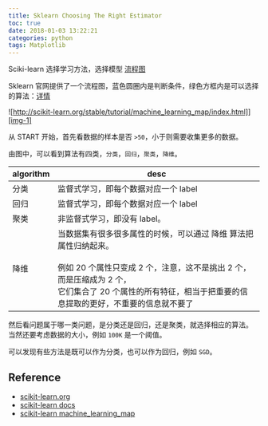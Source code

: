 ```yaml
---
title: Sklearn Choosing The Right Estimator
toc: true
date: 2018-01-03 13:22:21
categories: python
tags: Matplotlib
---
```


Sciki-learn 选择学习方法，选择模型 [流程图][4]

<!-- more -->

Sklearn 官网提供了一个流程图，蓝色圆圈内是判断条件，绿色方框内是可以选择的算法：[详情][4]

![http://scikit-learn.org/stable/tutorial/machine_learning_map/index.html]][img-1]

从 START 开始，首先看数据的样本是否 `>50`，小于则需要收集更多的数据。

由图中，可以看到算法有四类，`分类`，`回归`，`聚类`，`降维`。


algorithm | desc
------- | -------
分类 | 监督式学习，即每个数据对应一个 label 
回归 | 监督式学习，即每个数据对应一个 label 
聚类 | 非监督式学习，即没有 label。 
降维 | 当数据集有很多很多属性的时候，可以通过 降维 算法把属性归纳起来。<br><br> 例如 20 个属性只变成 2 个，注意，这不是挑出 2 个，而是压缩成为 2 个，<br>它们集合了 20 个属性的所有特征，相当于把重要的信息提取的更好，不重要的信息就不要了

然后看问题属于哪一类问题，是分类还是回归，还是聚类，就选择相应的算法。 当然还要考虑数据的大小，例如 `100K` 是一个阈值。

可以发现有些方法是既可以作为分类，也可以作为回归，例如 `SGD`。

## Reference

- [scikit-learn.org][1]
- [scikit-learn docs][2]
- [scikit-learn machine_learning_map][4]

[1]: http://scikit-learn.org/
[2]: http://scikit-learn.org/stable/tutorial/basic/tutorial.html
[3]: https://morvanzhou.github.io
[4]: http://scikit-learn.org/stable/tutorial/machine_learning_map/index.html

[img-1]: /images/python/sklearn-1-model-choosing.png

